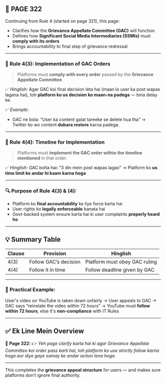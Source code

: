 ## 📄 **PAGE 322**

Continuing from Rule 4 (started on page 321), this page:

* Clarifies how the **Grievance Appellate Committee (GAC)** will function
* Defines how **Significant Social Media Intermediaries (SSMIs)** must **comply with its orders**
* Brings accountability to final step of grievance redressal

---

### 📘 Rule 4(3): **Implementation of GAC Orders**

> Platforms must **comply with every order** passed by the **Grievance Appellate Committee**.

✅ *Hinglish:*
Agar GAC koi final decision leta hai (maan lo user ka post wapas lagana hai), toh **platform ko us decision ko maan-na padega** — bina delay ke.

✅ *Example:*

* GAC ne bola: “User ka content galat tareeke se delete hua tha”
  → Twitter ko wo content **dubara restore** karna padega.

---

### 📘 Rule 4(4): **Timeline for Implementation**

> Platforms must **implement the GAC order within the timeline mentioned** in that order.

✅ *Hinglish:*
GAC bolta hai: “3 din mein post wapas lagao”
→ Platform ko **us time limit ke andar hi kaam karna hoga**

---

### 🔍 Purpose of Rule 4(3) & (4):

* Platform ko **final accountability** ke liye force karta hai
* User rights ko **legally enforceable** banata hai
* Govt-backed system ensure karta hai ki user complaints **properly heard ho**

---

## 💡 Summary Table

| Clause | Provision             | Hinglish                      |
| ------ | --------------------- | ----------------------------- |
| 4(3)   | Follow GAC’s decision | Platform must obey GAC ruling |
| 4(4)   | Follow it in time     | Follow deadline given by GAC  |

---

### 🧩 Practical Example:

User's video on YouTube is taken down unfairly →
User appeals to GAC →
GAC says “reinstate the video within 72 hours” →
YouTube must **follow within 72 hours**, else it's **non-compliance** with IT Rules

---

## ✅ **Ek Line Mein Overview**

📌 **Page 322:**
👉 *Yeh page clarify karta hai ki agar Grievance Appellate Committee koi order pass karti hai, toh platform ko use strictly follow karna hoga aur diye gaye samay ke andar action lena hoga.*

---

This completes the **grievance appeal structure** for users — and makes sure platforms don’t ignore final authority.
